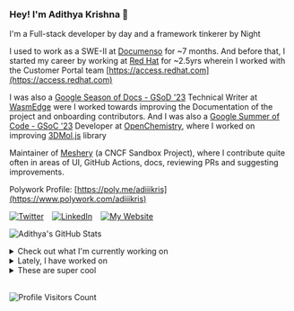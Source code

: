 ### Hey! I'm Adithya Krishna 👋
I'm a Full-stack developer by day and a framework tinkerer by Night
  
I used to work as a SWE-II at [Documenso](https://documenso.com) for ~7 months. And before that, I started my career by working at [Red Hat](https://redhat.com) for ~2.5yrs wherein I worked with the Customer Portal team [https://access.redhat.com](https://access.redhat.com)

I was also a [Google Season of Docs - GSoD '23](https://developers.google.com/season-of-docs) Technical Writer at [WasmEdge](https://github.com/WasmEdge) were I worked towards improving the Documentation of the project and onboarding contributors. And I was also a [Google Summer of Code - GSoC '23](https://summerofcode.withgoogle.com/) Developer at [OpenChemistry](https://openchemistry.org), where I worked on improving [3DMol.js](https://github.com/3dmol/3Dmol.js) library

Maintainer of [Meshery](https://github.com/meshery) (a CNCF Sandbox Project), where I contribute quite often in areas of UI, GitHub Actions, docs, reviewing PRs and suggesting improvements.

Polywork Profile: [https://poly.me/adiiikris](https://www.polywork.com/adiiikris)

[![Twitter](https://img.shields.io/badge/-@adii_kris-%231DA1F2?style=for-the-badge&logo=twitter&logoColor=ffffff)](https:/twitter.adikris.in) &ensp;
[![LinkedIn](https://img.shields.io/badge/-Adithya%20Krishna-%230A67C3?style=for-the-badge&logo=linkedin&logoColor=ffffff)](https://linkedin.adikris.in/) &ensp;
[![My Website](https://img.shields.io/badge/-My%20Website-%230A67C3?style=for-the-badge)](https://adikris.in/)



![Adithya's GitHub Stats](https://github-readme-stats.vercel.app/api?username=adithyaakrishna&show_icons=true&hide_border=true&title_color=fff&icon_color=79ff97&text_color=9f9f9f&bg_color=151515)


<details>
  <summary>Check out what I'm currently working on</summary>
  
  - [nyayanidhi/www](https://github.com/nyayanidhi/www) -  (1 day ago)
  - [nyayanidhi/v2](https://github.com/nyayanidhi/v2) -  (1 day ago)
  - [tensorlakeai/indexify](https://github.com/tensorlakeai/indexify) - A realtime serving engine for Data-Intensive Generative AI Applications (3 days ago)
  - [adithyaakrishna/blog](https://github.com/adithyaakrishna/blog) - My Memoirs (1 week ago)
  - [adithyaakrishna/devdas](https://github.com/adithyaakrishna/devdas) - A VSCode extension to remind you to reply and like your girl&#39;s tweets (1 week ago)
</details>

<details>
  <summary>Lately, I have worked on</summary>
  
  - [indexify-server 0.2.6 (new-formula)](https://github.com/Homebrew/homebrew-core/pull/195789) on [Homebrew/homebrew-core](https://github.com/Homebrew/homebrew-core) (1 day ago)
  - [feat: updated ui to support multiple namespaces](https://github.com/tensorlakeai/indexify/pull/980) on [tensorlakeai/indexify](https://github.com/tensorlakeai/indexify) (5 days ago)
  - [feat: added ui for the task logs](https://github.com/tensorlakeai/indexify/pull/970) on [tensorlakeai/indexify](https://github.com/tensorlakeai/indexify) (6 days ago)
  - [feat: fix typo and update gif to use lazy load](https://github.com/tensorlakeai/indexify/pull/965) on [tensorlakeai/indexify](https://github.com/tensorlakeai/indexify) (1 week ago)
</details>

<details>
  <summary>These are super cool</summary>
  
  - [Homebrew/brew](https://github.com/Homebrew/brew) - 🍺 The missing package manager for macOS (or Linux) (1 day ago)
  - [quickwit-oss/tantivy](https://github.com/quickwit-oss/tantivy) - Tantivy is a full-text search engine library inspired by Apache Lucene and written in Rust (1 day ago)
  - [quickwit-oss/quickwit](https://github.com/quickwit-oss/quickwit) - Cloud-native search engine for observability. An open-source alternative to Datadog, Elasticsearch, Loki, and Tempo. (1 day ago)
  - [sinclairzx81/typebox](https://github.com/sinclairzx81/typebox) - Json Schema Type Builder with Static Type Resolution for TypeScript (6 days ago)
  - [imnz730/LUTs](https://github.com/imnz730/LUTs) - Look Up Table (LUT) informations that you may need for color managements when editing. (2 weeks ago)
</details>

<br> 

![Profile Visitors Count](https://profile-counter.glitch.me/adithyaakrishna/count.svg)
